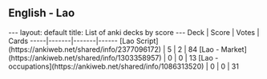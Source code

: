 <h2>English  -  Lao</h2>
---
layout: default
title: List of anki decks by score
---
Deck | Score | Votes | Cards
-----|-------|-------|------
[Lao Script](https://ankiweb.net/shared/info/2377096172) | 5 | 2 | 84
[Lao - Market](https://ankiweb.net/shared/info/1303358957) | 0 | 0 | 13
[Lao - occupations](https://ankiweb.net/shared/info/1086313520) | 0 | 0 | 31
